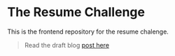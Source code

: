 # The Resume Challenge

This is the frontend repository for the resume chalenge. 

> Read the draft blog [post here](https://dev.to/nquayson/the-cloud-resume-challenge-was-worth-its-weight-in-gold-4gjb)

